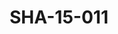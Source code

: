 ---
pid: SHA-15-011
title: SHA-15-011
language: en
collection: Sharhabil Ahmed
original_label: 
rights: Sharhabil Ahmed
location_of_original: Sharhabil Ahmed
photographer_or_studio: 
scanned_from: photograph 10.1 by 15.2
_date: '2007'
location: Ethiopia, Addis Ababa
description: Sharhabil Ahmed and other musicians
additional_notes: 
permission_display: 'yes'
on_server: 'no'
on_website: 'no'
permalink: "/archive/en/sha-15-011.html"
layout: photo-page
---